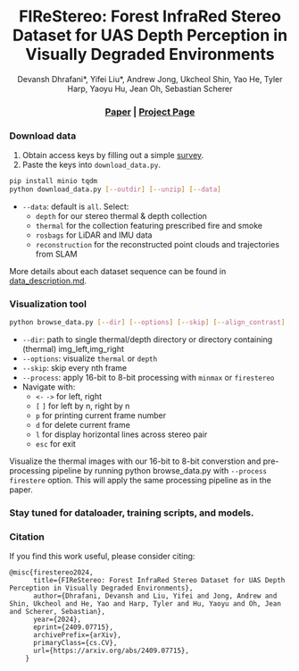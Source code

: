 <p align="center">

  <h1 align="center">FIReStereo: Forest InfraRed Stereo Dataset for UAS Depth Perception in Visually Degraded Environments</h1>
  <p align="center">
  Devansh Dhrafani*, Yifei Liu*, Andrew Jong, Ukcheol Shin, Yao He, Tyler Harp, Yaoyu Hu, Jean Oh, Sebastian Scherer</p>
  <h3 align="center"><a href="http://arxiv.org/abs/2409.07715">Paper</a> | <a href="https://firestereo.github.io/">Project Page</a></h3>

</p>

### Download data
1. Obtain access keys by filling out a simple [survey](https://forms.gle/Vor6LEKXtk6FCaxj9).
2. Paste the keys into `download_data.py`.
```bash
pip install minio tqdm
python download_data.py [--outdir] [--unzip] [--data]
```
- `--data`: default is `all`. Select:
  - `depth` for our stereo thermal & depth collection
  - `thermal` for the collection featuring prescribed fire and smoke
  - `rosbags` for LiDAR and IMU data
  - `reconstruction` for the reconstructed point clouds and trajectories from SLAM

More details about each dataset sequence can be found in [data_description.md](data_description.md).


### Visualization tool
````bash
python browse_data.py [--dir] [--options] [--skip] [--align_contrast] [--process]
````
- `--dir`: path to single thermal/depth directory or directory containing (thermal) img_left,img_right
- `--options`: visualize `thermal` or `depth`
- `--skip`: skip every nth frame
- `--process`: apply 16-bit to 8-bit processing with `minmax` or `firestereo`
- Navigate with:
  - `<-` `->` for left, right
  - `[` `]` for left by n, right by n
  - `p` for printing current frame number
  - `d` for delete current frame
  - `l` for display horizontal lines across stereo pair
  - `esc` for exit

Visualize the thermal images with our 16-bit to 8-bit converstion and pre-processing pipeline by running python browse_data.py with `--process firestere` option. This will apply the same processing pipeline as in the paper.

### Stay tuned for dataloader, training scripts, and models.

### Citation
If you find this work useful, please consider citing:
```
@misc{firestereo2024,
      title={FIReStereo: Forest InfraRed Stereo Dataset for UAS Depth Perception in Visually Degraded Environments},
      author={Dhrafani, Devansh and Liu, Yifei and Jong, Andrew and Shin, Ukcheol and He, Yao and Harp, Tyler and Hu, Yaoyu and Oh, Jean and Scherer, Sebastian},
      year={2024},
      eprint={2409.07715},
      archivePrefix={arXiv},
      primaryClass={cs.CV},
      url={https://arxiv.org/abs/2409.07715}, 
    }
```